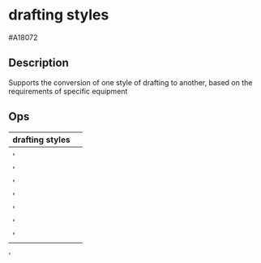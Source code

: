 # drafting styles
 #A18072 
## Description
Supports the conversion of one style of drafting to another, based on the requirements of specific equipment
## Ops
 | drafting styles |  |
 | -------- | ------- | 
 | <!--[name](./operations/[)--> | <!--![file](./img/.png)--> |  
' | <!--[name](./operations/"floor)--> | <!--![file](./img/.png)--> |  
' | <!--[name](./operations/loom",)--> | <!--![file](./img/.png)--> |  
' | <!--[name](./operations/"direct)--> | <!--![file](./img/.png)--> |  
' | <!--[name](./operations/loom",)--> | <!--![file](./img/.png)--> |  
' | <!--[name](./operations/"drawdown",)--> | <!--![file](./img/.png)--> |  
' | <!--[name](./operations/"directdrawdown")--> | <!--![file](./img/.png)--> |  
' | <!--[name](./operations/])--> | <!--![file](./img/.png)--> |  
'